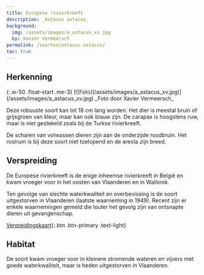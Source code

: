 ```yaml
---
title: Europese rivierkreeft
description: _Astacus astacus_
background:
  img: /assets/images/a_astacus_xv.jpg
  by: Xavier Vermeersch
permalink: /soorten/astacus-astacus/
toc: true
---
```


## Herkenning

<div class="clearfix" markdown="1">
{:.w-50 .float-start .me-3}
[![Foto](/assets/images/a_astacus_xv.jpg)](/assets/images/a_astacus_xv.jpg)
_Foto door Xavier Vermeersch_

Deze robuuste soort kan tot 18 cm lang worden. Het dier is meestal bruin of grijsgroen van kleur, maar kan ook blauw zijn. De carapax is hoogstens ruw, maar is niet gestekeld zoals bij de Turkse rivierkreeft.

De scharen van volwassen dieren zijn aan de onderzijde roodbruin. Het rostrum is bij deze soort niet toelopend en de areola zijn breed.
</div>

## Verspreiding

De Europese rivierkreeft is de enige inheemse rivierkreeft in België en kwam vroeger voor in het oosten van Vlaanderen en in Wallonië.

Ten gevolge van slechte waterkwaliteit en overbevissing is de soort uitgestorven in Vlaanderen (laatste waarneming in 1949). Recent zijn er enkele waarnemingen gemeld die louter het gevolg zijn van ontsnapte dieren uit gevangenschap.

[Verpreidingskaart](/kaart/){:.btn .btn-primary .text-light}

## Habitat

De soort kwam vroeger voor in kleinere stromende wateren en vijvers met goede waterkwaliteit, maar is heden uitgestorven in Vlaanderen.
